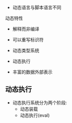 * 动态语言与脚本语言不同

动态特性

* 解释而非编译

* 可以重写标识符

* 动态类型系统

* 动态执行

* 丰富的数据外部表示

## 动态执行

* 动态执行系统分为两个阶段:
  + 动态装载
  + 动态执行(eval)
